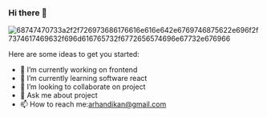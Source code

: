 ### Hi there 👋


![68747470733a2f2f726973686176616e616e642e6769746875622e696f2f7374617469632f696d616765732f6772656574696e67732e676966](https://user-images.githubusercontent.com/129686522/231269578-a6da5089-7831-40e7-8d2c-4bb38afcd442.gif)

Here are some ideas to get you started:

- 🔭 I’m currently working on frontend
- 🌱 I’m currently learning software react
- 👯 I’m looking to collaborate on project
- 💬 Ask me about project
- 📫 How to reach me:arhandikan@gmail.com

